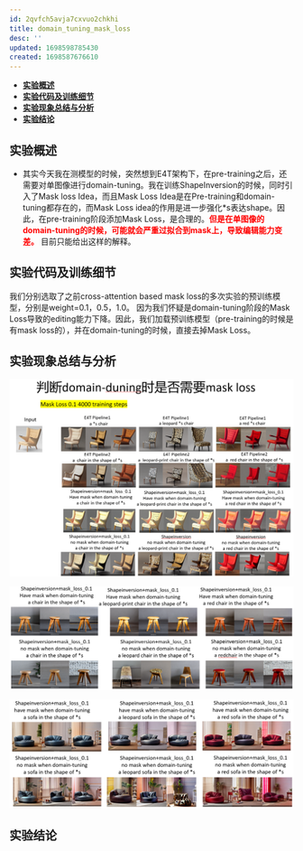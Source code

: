 ```yaml
---
id: 2qvfch5avja7cxvuo2chkhi
title: domain_tuning_mask_loss
desc: ''
updated: 1698598785430
created: 1698587676610
---
```

- [**实验概述**](#实验概述)
- [**实验代码及训练细节**](#实验代码及训练细节)
- [**实验现象总结与分析**](#实验现象总结与分析)
- [**实验结论**](#实验结论)




## **实验概述**
* 其实今天我在测模型的时候，突然想到E4T架构下，在pre-training之后，还需要对单图像进行domain-tuning。我在训练ShapeInversion的时候，同时引入了Mask loss Idea，而且Mask Loss Idea是在Pre-training和domain-tuning都存在的，而Mask Loss idea的作用是进一步强化*s表达shape。因此，在pre-training阶段添加Mask Loss，是合理的。<font color="red">**但是在单图像的domain-tuning的时候，可能就会严重过拟合到mask上，导致编辑能力变差。**</font> 目前只能给出这样的解释。


## **实验代码及训练细节**
我们分别选取了之前cross-attention based mask loss的多次实验的预训练模型，分别是weight=0.1，0.5，1.0。
因为我们怀疑是domain-tuning阶段的Mask Loss导致的editing能力下降。因此，我们加载预训练模型（pre-training的时候是有mask loss的），并在domain-tuning的时候，直接去掉Mask Loss。


## **实验现象总结与分析**
![图 0](assets/images/70932dc025273bab825257218969804597d4c53e2d736cff072963925c6d4b4d.png)  

![图 1](assets/images/6a0d404ce11664e244c95a245a0dc2c3f7a8c3963e0208807b9b7d52b840c5fb.png)  

![图 2](assets/images/702da9006133064ed0dd8471d3dcd690cf046aaf6805f36d6afe49175762d563.png)  






## **实验结论**


